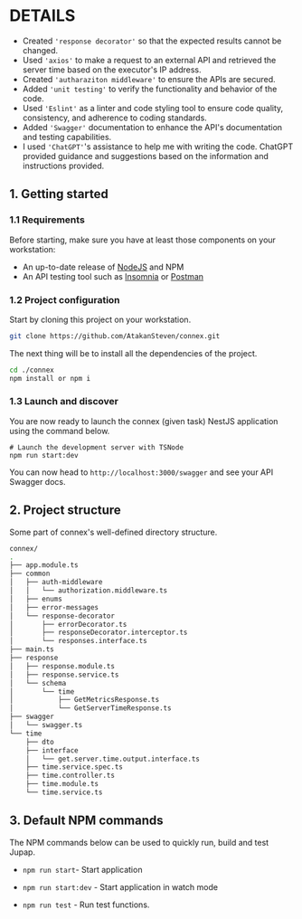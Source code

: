 # DETAILS
- Created `'response decorator'` so that the expected results cannot be changed.
- Used `'axios'` to make a request to an external API and retrieved the server time based on the executor's IP address.
- Created `'autharaziton middleware'` to ensure the APIs are secured.
- Added `'unit testing'` to verify the functionality and behavior of the code.
- Used `'Eslint'` as a linter and code styling tool to ensure code quality, consistency, and adherence to coding standards.
- Added `'Swagger'` documentation to enhance the API's documentation and testing capabilities.
- I used `'ChatGPT'`'s assistance to help me with writing the code. ChatGPT provided guidance and suggestions based on the information and instructions provided.

## 1. Getting started

### 1.1 Requirements

Before starting, make sure you have at least those components on your workstation:

- An up-to-date release of [NodeJS](https://nodejs.org/) and NPM
- An API testing tool such as [Insomnia](https://insomnia.rest/) or [Postman](https://www.postman.com/)

### 1.2 Project configuration

Start by cloning this project on your workstation.

``` sh
git clone https://github.com/AtakanSteven/connex.git
```

The next thing will be to install all the dependencies of the project.

```sh
cd ./connex
npm install or npm i
```

### 1.3 Launch and discover

You are now ready to launch the connex (given task) NestJS application using the command below.

```shell
# Launch the development server with TSNode
npm run start:dev
```

You can now head to `http://localhost:3000/swagger` and see your API Swagger docs.

## 2. Project structure

Some part of connex's well-defined directory structure.

```sh
connex/
.
├── app.module.ts
├── common
│   ├── auth-middleware
│   │   └── authorization.middleware.ts
│   ├── enums
│   ├── error-messages
│   └── response-decorator
│       ├── errorDecorator.ts
│       ├── responseDecorator.interceptor.ts
│       └── responses.interface.ts
├── main.ts
├── response
│   ├── response.module.ts
│   ├── response.service.ts
│   └── schema
│       └── time
│           ├── GetMetricsResponse.ts
│           └── GetServerTimeResponse.ts
├── swagger
│   └── swagger.ts
└── time
    ├── dto
    ├── interface
    │   └── get.server.time.output.interface.ts
    ├── time.service.spec.ts
    ├── time.controller.ts
    ├── time.module.ts
    └── time.service.ts
```

## 3. Default NPM commands

The NPM commands below can be used to quickly run, build and test Jupap.

- `npm run start`- Start application

- `npm run start:dev` - Start application in watch mode

- `npm run test` - Run test functions.

